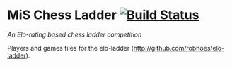 # MiS Chess Ladder [![Build Status](https://travis-ci.org/robhoes/elo-ladder-chess.png)](https://travis-ci.org/robhoes/elo-ladder-chess)

_An Elo-rating based chess ladder competition_

Players and games files for the elo-ladder (http://github.com/robhoes/elo-ladder).

